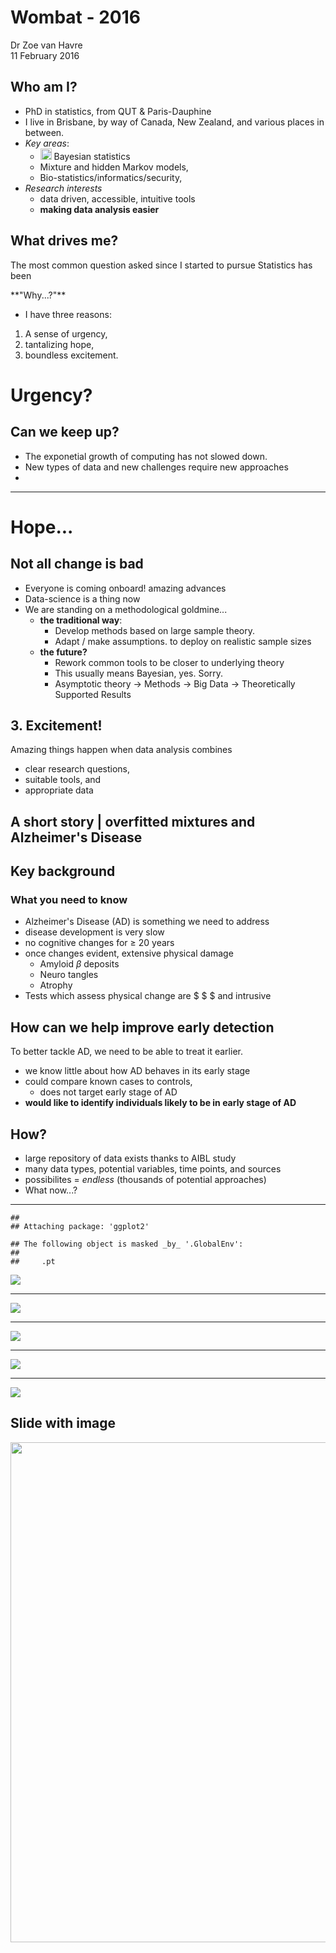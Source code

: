 # Wombat - 2016 
Dr Zoe van Havre  
11 February 2016  









## Who am I?

- PhD in statistics, from QUT \& Paris-Dauphine
- I live in Brisbane, by way of Canada, New Zealand, and various places in between.
- *Key areas*:
    - <img style="width: 18px; height: 18px; margin: 0; vertical-align: center;" src="http://i.stack.imgur.com/DSxUV.png" alt="" scale="0"> Bayesian statistics
    - Mixture and hidden Markov models, 
    - Bio-statistics/informatics/security,
- *Research interests*
    - data driven, accessible, intuitive tools
    - **making data analysis easier**


## What drives me?

The most common question asked since I started to pursue Statistics has been

<div class="centered">
**"Why...?"**
</div>

- I have three reasons:

1. A sense of urgency,
2. tantalizing hope,
3. boundless excitement.



# Urgency?

## Can we keep up?

- The exponetial growth of computing has not slowed down.
- New types of data and new challenges require new approaches
- 

----------------




# Hope...


## Not all change is bad
- Everyone is coming onboard! amazing advances
- Data-science is a thing now
- We are standing on a methodological goldmine...
    - **the traditional way**: 
        - Develop methods based on large sample theory.  
        - Adapt / make assumptions. to deploy on realistic sample sizes
    - **the future?** 
        - Rework common tools to be closer to underlying theory
        - This usually means Bayesian, yes. Sorry. 
        - Asymptotic theory $\rightarrow$ Methods $\rightarrow$ Big Data  $\rightarrow$ Theoretically Supported Results
    
    
## 3. Excitement!

Amazing things happen when data analysis combines

- clear research questions, 
- suitable tools, and 
- appropriate data



## A short story | overfitted mixtures and Alzheimer's Disease


## Key background



### What you need to know

- Alzheimer's Disease (AD) is something we need to address
- disease development is very slow
- no cognitive changes for $\geq$ 20 years
- once changes evident, extensive physical damage
    - Amyloid $\beta$ deposits
    - Neuro tangles
    - Atrophy
- Tests which assess physical change are $ $ $ and intrusive


## How can we help improve early detection

To better tackle AD, we need to be able to treat it earlier.

- we know little about how AD behaves in its early stage
- could compare known cases to controls, 
    - does not target early stage of AD
- **would like to identify individuals likely to be in early stage of AD**
 
## How? 

- large repository of data exists thanks to AIBL study 
- many data types, potential variables, time points, and sources
- possibilites = *endless* (thousands of potential approaches)
- What now...?




--------------


```
## 
## Attaching package: 'ggplot2'
```

```
## The following object is masked _by_ '.GlobalEnv':
## 
##     .pt
```

![](ZvH_WombatSlides_files/figure-html/unnamed-chunk-3-1.png)

-----------

![](ZvH_WombatSlides_files/figure-html/unnamed-chunk-4-1.png)

-----------

![](ZvH_WombatSlides_files/figure-html/unnamed-chunk-5-1.png)


-------

![](ZvH_WombatSlides_files/figure-html/unnamed-chunk-6-1.png)

-------------


![](ZvH_WombatSlides_files/figure-html/unnamed-chunk-7-1.png)




## Slide with image
<img src="Images/hc_diff_means.png" style="width: 800px"/>



